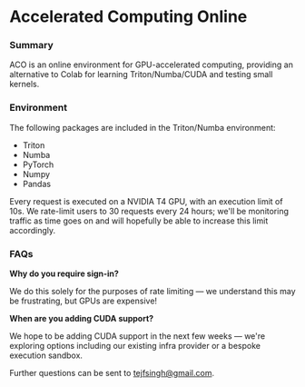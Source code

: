 # Accelerated Computing Online

### Summary
ACO is an online environment for GPU-accelerated computing, providing an alternative to Colab for learning Triton/Numba/CUDA and testing small kernels.

### Environment
The following packages are included in the Triton/Numba environment:
- Triton
- Numba
- PyTorch
- Numpy
- Pandas

Every request is executed on a NVIDIA T4 GPU, with an execution limit of 10s. We rate-limit users to 30 requests every 24 hours; we'll be monitoring traffic as time goes on and will hopefully be able to increase this limit accordingly.

### FAQs

**Why do you require sign-in?**

We do this solely for the purposes of rate limiting — we understand this may be frustrating, but GPUs are expensive!

**When are you adding CUDA support?**

We hope to be adding CUDA support in the next few weeks — we're exploring options including our existing infra provider or a bespoke execution sandbox.

Further questions can be sent to tejfsingh@gmail.com.